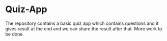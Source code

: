 # Quiz-App
The repository contains a basic quiz app which contains questions and it gives result at the end and we can share the result after that. More work to be done. 
